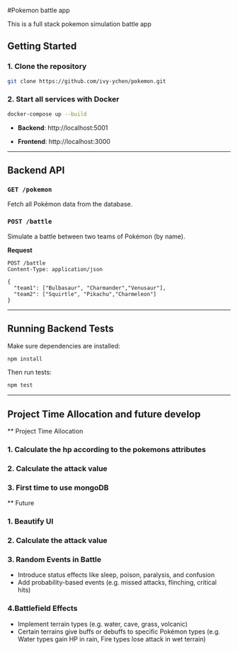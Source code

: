 #Pokemon battle app

This is a full stack pokemon simulation battle app

## Getting Started

### 1. Clone the repository

```sh
git clone https://github.com/ivy-ychen/pokemon.git
```

### 2. Start all services with Docker

```sh
docker-compose up --build
```

- **Backend**: http://localhost:5001

- **Frontend**: http://localhost:3000

---

## Backend API

### `GET /pokemon`

Fetch all Pokémon data from the database.

### `POST /battle`

Simulate a battle between two teams of Pokémon (by name).

**Request**

```http
POST /battle
Content-Type: application/json

{
  "team1": ["Bulbasaur", "Charmander","Venusaur"],
  "team2": ["Squirtle", "Pikachu","Charmeleon"]
}
```

---

## Running Backend Tests

Make sure dependencies are installed:

```sh
npm install
```

Then run tests:

```sh
npm test
```

---

## Project Time Allocation and future develop

\*\* Project Time Allocation

### 1. Calculate the hp according to the pokemons attributes

### 2. Calculate the attack value

### 3. First time to use mongoDB

\*\* Future

### 1. Beautify UI

### 2. Calculate the attack value

### 3. Random Events in Battle

- Introduce status effects like sleep, poison, paralysis, and confusion
- Add probability-based events (e.g. missed attacks, flinching, critical hits)

### 4.Battlefield Effects

- Implement terrain types (e.g. water, cave, grass, volcanic)
- Certain terrains give buffs or debuffs to specific Pokémon types (e.g. Water types gain HP in rain, Fire types lose attack in wet terrain)
